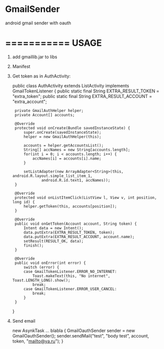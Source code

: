 GmailSender
===========

android gmail sender with oauth

===========
USAGE
===========

1) add gmaillib.jar to libs

2) Manifest
    
    <uses-permission android:name="android.permission.INTERNET"/>
    <uses-permission android:name="android.permission.GET_ACCOUNTS"/>
    <uses-permission android:name="android.permission.USE_CREDENTIALS"/>


3) Get token as in AuthActivity:


	public class AuthActivity extends ListActivity implements GmailTokenListener {
	    public static final String EXTRA_RESULT_TOKEN = "extra_token";
	    public static final String EXTRA_RESULT_ACCOUNT = "extra_account";
	
	    private GmailAuthHelper helper;
	    private Account[] accounts;
	
	    @Override
	    protected void onCreate(Bundle savedInstanceState) {
	        super.onCreate(savedInstanceState);
	        helper = new GmailAuthHelper(this);
	
	        accounts = helper.getAccountsList();
	        String[] accNames = new String[accounts.length];
	        for(int i = 0; i < accounts.length; i++) {
	            accNames[i] = accounts[i].name;
	        }
	
	        setListAdapter(new ArrayAdapter<String>(this, android.R.layout.simple_list_item_1,
	                android.R.id.text1, accNames));
	    }
	
	    @Override
	    protected void onListItemClick(ListView l, View v, int position, long id) {
	        helper.getToken(this, accounts[position]);
	    }
	
	    @Override
	    public void onGetToken(Account account, String token) {
	        Intent data = new Intent();
	        data.putExtra(EXTRA_RESULT_TOKEN, token);
	        data.putExtra(EXTRA_RESULT_ACCOUNT, account.name);
	        setResult(RESULT_OK, data);
	        finish();
	    }
	
	    @Override
	    public void onError(int error) {
	        switch (error) {
	        case GmailTokenListener.ERROR_NO_INTERNET:
	            Toast.makeText(this, "No internet", Toast.LENGTH_LONG).show();
	            break;
	        case GmailTokenListener.ERROR_USER_CANCEL:
	            break;
	        }
	    }
	}

4) Send email

    new AsynkTask ... blabla {
	GmailOauthSender sender = new GmailOauthSender();
        sender.sendMail("test", "body test", account, token, "mailto@ya.ru");
    }
